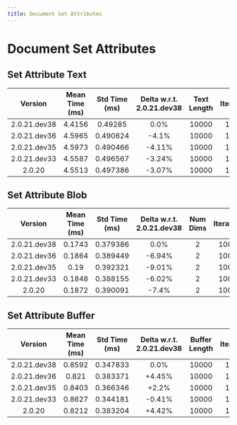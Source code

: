 ```yaml
---
title: Document Set Attributes
---
```

# Document Set Attributes

## Set Attribute Text

| Version | Mean Time (ms) | Std Time (ms) | Delta w.r.t. 2.0.21.dev38 | Text Length | Iterations |
| :---: | :---: | :---: | :---: | :---: | :---: |
| 2.0.21.dev38 | 4.4156 | 0.49285 | 0.0% | 10000 | 10000 |
| 2.0.21.dev36 | 4.5965 | 0.490624 | -4.1% | 10000 | 10000 |
| 2.0.21.dev35 | 4.5973 | 0.490466 | -4.11% | 10000 | 10000 |
| 2.0.21.dev33 | 4.5587 | 0.496567 | -3.24% | 10000 | 10000 |
| 2.0.20 | 4.5513 | 0.497386 | -3.07% | 10000 | 10000 |
## Set Attribute Blob

| Version | Mean Time (ms) | Std Time (ms) | Delta w.r.t. 2.0.21.dev38 | Num Dims | Iterations |
| :---: | :---: | :---: | :---: | :---: | :---: |
| 2.0.21.dev38 | 0.1743 | 0.379386 | 0.0% | 2 | 10000 |
| 2.0.21.dev36 | 0.1864 | 0.389449 | -6.94% | 2 | 10000 |
| 2.0.21.dev35 | 0.19 | 0.392321 | -9.01% | 2 | 10000 |
| 2.0.21.dev33 | 0.1848 | 0.388155 | -6.02% | 2 | 10000 |
| 2.0.20 | 0.1872 | 0.390091 | -7.4% | 2 | 10000 |
## Set Attribute Buffer

| Version | Mean Time (ms) | Std Time (ms) | Delta w.r.t. 2.0.21.dev38 | Buffer Length | Iterations |
| :---: | :---: | :---: | :---: | :---: | :---: |
| 2.0.21.dev38 | 0.8592 | 0.347833 | 0.0% | 10000 | 10000 |
| 2.0.21.dev36 | 0.821 | 0.383371 | +4.45% | 10000 | 10000 |
| 2.0.21.dev35 | 0.8403 | 0.366346 | +2.2% | 10000 | 10000 |
| 2.0.21.dev33 | 0.8627 | 0.344181 | -0.41% | 10000 | 10000 |
| 2.0.20 | 0.8212 | 0.383204 | +4.42% | 10000 | 10000 |
